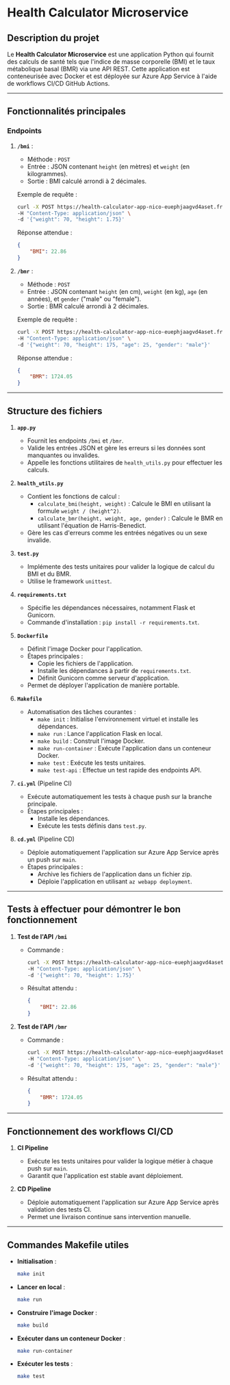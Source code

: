 # Health Calculator Microservice

## Description du projet
Le **Health Calculator Microservice** est une application Python qui fournit des calculs de santé tels que l'indice de masse corporelle (BMI) et le taux métabolique basal (BMR) via une API REST. Cette application est conteneurisée avec Docker et est déployée sur Azure App Service à l'aide de workflows CI/CD GitHub Actions.

---

## Fonctionnalités principales

### Endpoints

1. **`/bmi`** :
   - Méthode : `POST`
   - Entrée : JSON contenant `height` (en mètres) et `weight` (en kilogrammes).
   - Sortie : BMI calculé arrondi à 2 décimales.

   Exemple de requête :
   ```bash
   curl -X POST https://health-calculator-app-nico-euephjaagvd4aset.francecentral-01.azurewebsites.net/bmi \
   -H "Content-Type: application/json" \
   -d '{"weight": 70, "height": 1.75}'
   ```
   Réponse attendue :
   ```json
   {
       "BMI": 22.86
   }
   ```

2. **`/bmr`** :
   - Méthode : `POST`
   - Entrée : JSON contenant `height` (en cm), `weight` (en kg), `age` (en années), et `gender` ("male" ou "female").
   - Sortie : BMR calculé arrondi à 2 décimales.

   Exemple de requête :
   ```bash
   curl -X POST https://health-calculator-app-nico-euephjaagvd4aset.francecentral-01.azurewebsites.net/bmr \
   -H "Content-Type: application/json" \
   -d '{"weight": 70, "height": 175, "age": 25, "gender": "male"}'
   ```
   Réponse attendue :
   ```json
   {
       "BMR": 1724.05
   }
   ```

---

## Structure des fichiers

1. **`app.py`**
   - Fournit les endpoints `/bmi` et `/bmr`.
   - Valide les entrées JSON et gère les erreurs si les données sont manquantes ou invalides.
   - Appelle les fonctions utilitaires de `health_utils.py` pour effectuer les calculs.

2. **`health_utils.py`**
   - Contient les fonctions de calcul :
     - `calculate_bmi(height, weight)` : Calcule le BMI en utilisant la formule `weight / (height^2)`.
     - `calculate_bmr(height, weight, age, gender)` : Calcule le BMR en utilisant l'équation de Harris-Benedict.
   - Gère les cas d'erreurs comme les entrées négatives ou un sexe invalide.

3. **`test.py`**
   - Implémente des tests unitaires pour valider la logique de calcul du BMI et du BMR.
   - Utilise le framework `unittest`.

4. **`requirements.txt`**
   - Spécifie les dépendances nécessaires, notamment Flask et Gunicorn.
   - Commande d'installation : `pip install -r requirements.txt`.

5. **`Dockerfile`**
   - Définit l'image Docker pour l'application.
   - Étapes principales :
     - Copie les fichiers de l'application.
     - Installe les dépendances à partir de `requirements.txt`.
     - Définit Gunicorn comme serveur d'application.
   - Permet de déployer l'application de manière portable.

6. **`Makefile`**
   - Automatisation des tâches courantes :
     - `make init` : Initialise l'environnement virtuel et installe les dépendances.
     - `make run` : Lance l'application Flask en local.
     - `make build` : Construit l'image Docker.
     - `make run-container` : Exécute l'application dans un conteneur Docker.
     - `make test` : Exécute les tests unitaires.
     - `make test-api` : Effectue un test rapide des endpoints API.

7. **`ci.yml`** (Pipeline CI)
   - Exécute automatiquement les tests à chaque push sur la branche principale.
   - Étapes principales :
     - Installe les dépendances.
     - Exécute les tests définis dans `test.py`.

8. **`cd.yml`** (Pipeline CD)
   - Déploie automatiquement l'application sur Azure App Service après un push sur `main`.
   - Étapes principales :
     - Archive les fichiers de l'application dans un fichier zip.
     - Déploie l'application en utilisant `az webapp deployment`.

---

## Tests à effectuer pour démontrer le bon fonctionnement

1. **Test de l'API `/bmi`**
   - Commande :
     ```bash
     curl -X POST https://health-calculator-app-nico-euephjaagvd4aset.francecentral-01.azurewebsites.net/bmi \
     -H "Content-Type: application/json" \
     -d '{"weight": 70, "height": 1.75}'
     ```
   - Résultat attendu :
     ```json
     {
         "BMI": 22.86
     }
     ```

2. **Test de l'API `/bmr`**
   - Commande :
     ```bash
     curl -X POST https://health-calculator-app-nico-euephjaagvd4aset.francecentral-01.azurewebsites.net/bmr \
     -H "Content-Type: application/json" \
     -d '{"weight": 70, "height": 175, "age": 25, "gender": "male"}'
     ```
   - Résultat attendu :
     ```json
     {
         "BMR": 1724.05
     }
     ```

---

## Fonctionnement des workflows CI/CD

1. **CI Pipeline**
   - Exécute les tests unitaires pour valider la logique métier à chaque push sur `main`.
   - Garantit que l'application est stable avant déploiement.

2. **CD Pipeline**
   - Déploie automatiquement l'application sur Azure App Service après validation des tests CI.
   - Permet une livraison continue sans intervention manuelle.

---

## Commandes Makefile utiles

- **Initialisation** :
  ```bash
  make init
  ```
- **Lancer en local** :
  ```bash
  make run
  ```
- **Construire l'image Docker** :
  ```bash
  make build
  ```
- **Exécuter dans un conteneur Docker** :
  ```bash
  make run-container
  ```
- **Exécuter les tests** :
  ```bash
  make test
  ```

